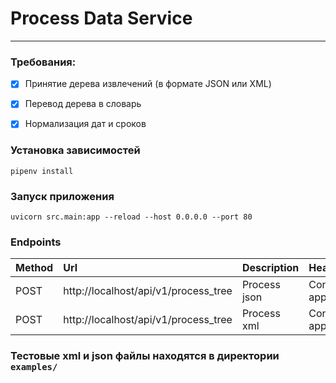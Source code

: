 # Process Data Service
***

### Требования:
- [X] Принятие дерева извлечений (в формате JSON или XML)
- [X] Перевод дерева в словарь
- [X] Нормализация дат и сроков


### Установка зависимостей
```
pipenv install
```

### Запуск приложения
```
uvicorn src.main:app --reload --host 0.0.0.0 --port 80
```

### Endpoints

| Method | Url                                  | Description  | Headers                        |
|:-------|:-------------------------------------|:-------------|:-------------------------------|
| POST   | http://localhost/api/v1/process_tree | Process json | Content-Type: application/json |
| POST   | http://localhost/api/v1/process_tree | Process xml  | Content-Type: application/xml  |

### Тестовые xml и json файлы находятся в директории `examples/`

